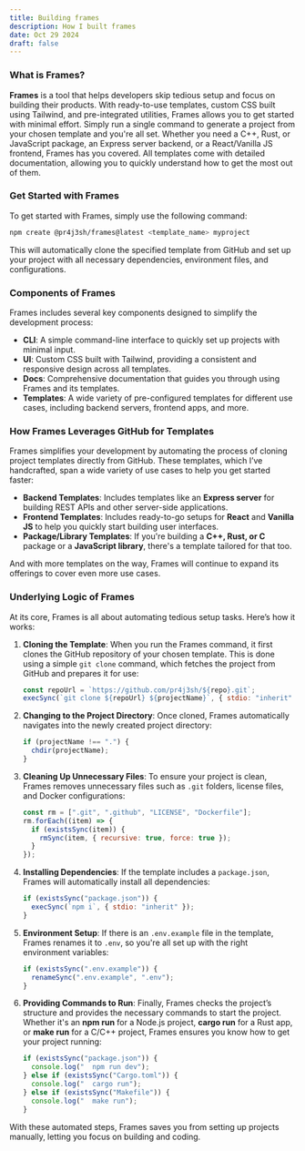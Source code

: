 ```yaml
---
title: Building frames
description: How I built frames
date: Oct 29 2024
draft: false
---
```


### What is Frames?

**Frames** is a tool that helps developers skip tedious setup and focus on building their products. With ready-to-use templates, custom CSS built using Tailwind, and pre-integrated utilities, Frames allows you to get started with minimal effort. Simply run a single command to generate a project from your chosen template and you're all set. Whether you need a C++, Rust, or JavaScript package, an Express server backend, or a React/Vanilla JS frontend, Frames has you covered. All templates come with detailed documentation, allowing you to quickly understand how to get the most out of them.

### Get Started with Frames

To get started with Frames, simply use the following command:

```bash
npm create @pr4j3sh/frames@latest <template_name> myproject
```

This will automatically clone the specified template from GitHub and set up your project with all necessary dependencies, environment files, and configurations.

### Components of Frames

Frames includes several key components designed to simplify the development process:

- **CLI**: A simple command-line interface to quickly set up projects with minimal input.
- **UI**: Custom CSS built with Tailwind, providing a consistent and responsive design across all templates.
- **Docs**: Comprehensive documentation that guides you through using Frames and its templates.
- **Templates**: A wide variety of pre-configured templates for different use cases, including backend servers, frontend apps, and more.

### How Frames Leverages GitHub for Templates

Frames simplifies your development by automating the process of cloning project templates directly from GitHub. These templates, which I’ve handcrafted, span a wide variety of use cases to help you get started faster:

- **Backend Templates**: Includes templates like an **Express server** for building REST APIs and other server-side applications.
- **Frontend Templates**: Includes ready-to-go setups for **React** and **Vanilla JS** to help you quickly start building user interfaces.
- **Package/Library Templates**: If you're building a **C++, Rust, or C** package or a **JavaScript library**, there's a template tailored for that too.

And with more templates on the way, Frames will continue to expand its offerings to cover even more use cases.

### Underlying Logic of Frames

At its core, Frames is all about automating tedious setup tasks. Here’s how it works:

1. **Cloning the Template**: When you run the Frames command, it first clones the GitHub repository of your chosen template. This is done using a simple `git clone` command, which fetches the project from GitHub and prepares it for use:

   ```javascript
   const repoUrl = `https://github.com/pr4j3sh/${repo}.git`;
   execSync(`git clone ${repoUrl} ${projectName}`, { stdio: "inherit" });
   ```

2. **Changing to the Project Directory**: Once cloned, Frames automatically navigates into the newly created project directory:

   ```javascript
   if (projectName !== ".") {
     chdir(projectName);
   }
   ```

3. **Cleaning Up Unnecessary Files**: To ensure your project is clean, Frames removes unnecessary files such as `.git` folders, license files, and Docker configurations:

   ```javascript
   const rm = [".git", ".github", "LICENSE", "Dockerfile"];
   rm.forEach((item) => {
     if (existsSync(item)) {
       rmSync(item, { recursive: true, force: true });
     }
   });
   ```

4. **Installing Dependencies**: If the template includes a `package.json`, Frames will automatically install all dependencies:

   ```javascript
   if (existsSync("package.json")) {
     execSync(`npm i`, { stdio: "inherit" });
   }
   ```

5. **Environment Setup**: If there is an `.env.example` file in the template, Frames renames it to `.env`, so you're all set up with the right environment variables:

   ```javascript
   if (existsSync(".env.example")) {
     renameSync(".env.example", ".env");
   }
   ```

6. **Providing Commands to Run**: Finally, Frames checks the project’s structure and provides the necessary commands to start the project. Whether it's an **npm run** for a Node.js project, **cargo run** for a Rust app, or **make run** for a C/C++ project, Frames ensures you know how to get your project running:

   ```javascript
   if (existsSync("package.json")) {
     console.log("  npm run dev");
   } else if (existsSync("Cargo.toml")) {
     console.log("  cargo run");
   } else if (existsSync("Makefile")) {
     console.log("  make run");
   }
   ```

With these automated steps, Frames saves you from setting up projects manually, letting you focus on building and coding.

